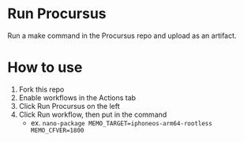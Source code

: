 # Run Procursus
Run a make command in the Procursus repo and upload as an artifact.

# How to use

1. Fork this repo
2. Enable workflows in the Actions tab
3. Click Run Procursus on the left
4. Click Run workflow, then put in the command
    - ex. `nano-package MEMO_TARGET=iphoneos-arm64-rootless MEMO_CFVER=1800`
